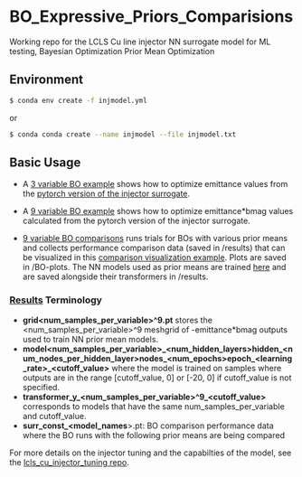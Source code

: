 # BO_Expressive_Priors_Comparisions
Working repo for the LCLS Cu line injector NN surrogate model for ML testing, Bayesian Optimization Prior Mean Optimization

## Environment
```bash
$ conda env create -f injmodel.yml
```
or
```bash
$ conda conda create --name injmodel --file injmodel.txt
```

## Basic Usage
- A [3 variable BO example](https://github.com/sylvia5monthes/BO_Expressive_Priors_Comparisons/blob/main/injector_surrogate/injector_emit_prediction_BO_3var_pytorch_example.ipynb) shows how to optimize emittance values from the [pytorch version of the injector surrogate](https://github.com/sylvia5monthes/BO_Expressive_Priors_Comparisons/blob/main/injector_surrogate/pytorch_injector_surrogate_model.py). 

- A [9 variable BO example](https://github.com/sylvia5monthes/BO_Expressive_Priors_Comparisons/blob/main/injector_surrogate/injector_emit_prediction_BO_9var_pytorch_example.ipynb) shows how to optimize emittance*bmag values calculated from the pytorch version of the injector surrogate. 

- [9 variable BO comparisons](https://github.com/sylvia5monthes/BO_Expressive_Priors_Comparisons/blob/main/injector_surrogate/injector_emit_prediction_BO_comparisons_9var_pytorch.ipynb) runs trials for BOs with various prior means and collects performance comparison data (saved in /results) that can be visualized in this [comparison visualization example](https://github.com/sylvia5monthes/BO_Expressive_Priors_Comparisons/blob/main/injector_surrogate/BO_comparison_visualization.ipynb). Plots are saved in /BO-plots. The NN models used as prior means are trained [here](https://github.com/sylvia5monthes/BO_Expressive_Priors_Comparisons/blob/main/injector_surrogate/BO_pytorch_9var_NN_priors.ipynb) and are saved alongside their transformers in /results. 

### [Results](https://github.com/sylvia5monthes/BO_Expressive_Priors_Comparisons/tree/main/injector_surrogate/results) Terminology 
- **grid<num_samples_per_variable>^9.pt** stores the <num_samples_per_variable>^9 meshgrid of -emittance*bmag outputs used to train NN prior mean models.
- **model<num_samples_per_variable>\_<num_hidden_layers>hidden\_<num_nodes_per_hidden_layer>nodes\_<num_epochs>epoch\_<learning_rate>\_<cutoff_value>** where the model is trained on samples where outputs are in the range [cutoff_value, 0] or [-20, 0] if cutoff_value is not specified. 
- **transformer_y_<num_samples_per_variable>^9_<cutoff_value>** corresponds to models that have the same num_samples_per_variable and cutoff_value. 
- **surr_const_<model_names**>.pt: BO comparison performance data where the BO runs with the following prior means are being compared

For more details on the injector tuning and the capabilties of the model, see the [lcls_cu_injector_tuning repo](https://github.com/slaclab/lcls_cu_injector_tuning/).
